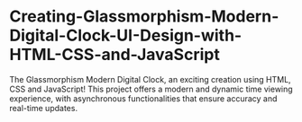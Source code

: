 # Creating-Glassmorphism-Modern-Digital-Clock-UI-Design-with-HTML-CSS-and-JavaScript
The Glassmorphism Modern Digital Clock, an exciting creation using HTML, CSS and JavaScript! This project offers a modern and dynamic time viewing experience, with asynchronous functionalities that ensure accuracy and real-time updates.
